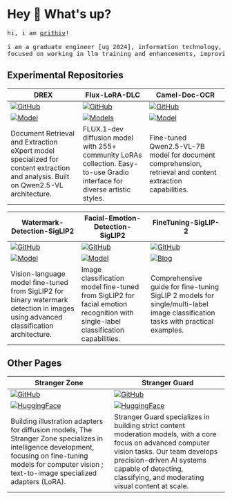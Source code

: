 # Hey 👋 What's up?

<pre>
hi, i am <a href='https://linktr.ee/prithivsakthi/'>prithiv</a>!

i am a graduate engineer [ug 2024], information technology, <a href='https://www.gcee.ac.in/'>gcee</a>
focused on working in llm training and enhancements, improving multimodal ai capabilities.
</pre>

## Experimental Repositories

| **DREX** | **Flux-LoRA-DLC** | **Camel-Doc-OCR** |
|----------|-------------------|-------------------|
| [![GitHub](https://img.shields.io/badge/GitHub-Repository-blue?logo=github)](https://github.com/PRITHIVSAKTHIUR/DREX) | [![GitHub](https://img.shields.io/badge/GitHub-Repository-blue?logo=github)](https://github.com/PRITHIVSAKTHIUR/Flux-LoRA-DLC) | [![GitHub](https://img.shields.io/badge/GitHub-Repository-blue?logo=github)](https://github.com/PRITHIVSAKTHIUR/Doc-VLMs-v2-Localization) |
| [![Model](https://img.shields.io/badge/🤗-Model-yellow)](https://huggingface.co/prithivMLmods/DREX-062225-exp) | [![Models](https://img.shields.io/badge/🤗-Models-yellow)](https://huggingface.co/strangerzonehf) | [![Model](https://img.shields.io/badge/🤗-Model-yellow)](https://huggingface.co/prithivMLmods/Camel-Doc-OCR-062825) |
| Document Retrieval and Extraction eXpert model specialized for content extraction and analysis. Built on Qwen2.5-VL architecture. | FLUX.1-dev diffusion model with 255+ community LoRAs collection. Easy-to-use Gradio interface for diverse artistic styles. | Fine-tuned Qwen2.5-VL-7B model for document comprehension, retrieval and content extraction capabilities. |

| **Watermark-Detection-SigLIP2** | **Facial-Emotion-Detection-SigLIP2** | **FineTuning-SigLIP-2** |
|----------------------------------|---------------------------------------|-------------------------|
| [![GitHub](https://img.shields.io/badge/GitHub-Repository-blue?logo=github)](https://github.com/PRITHIVSAKTHIUR/Watermark-Detection-SigLIP2) | [![GitHub](https://img.shields.io/badge/GitHub-Repository-blue?logo=github)](https://github.com/PRITHIVSAKTHIUR/Facial-Emotion-Detection-SigLIP2) | [![GitHub](https://img.shields.io/badge/GitHub-Repository-blue?logo=github)](https://github.com/PRITHIVSAKTHIUR/FineTuning-SigLIP-2) |
| [![Model](https://img.shields.io/badge/🤗-Model-yellow)](https://huggingface.co/prithivMLmods/Watermark-Detection-SigLIP2) | [![Model](https://img.shields.io/badge/🤗-Model-yellow)](https://huggingface.co/prithivMLmods/Facial-Emotion-Detection-SigLIP2) | [![Blog](https://img.shields.io/badge/📖-Blog-green)](https://huggingface.co/blog/prithivMLmods/siglip2-finetune-image-classification) |
| Vision-language model fine-tuned from SigLIP2 for binary watermark detection in images using advanced classification architecture. | Image classification model fine-tuned from SigLIP2 for facial emotion recognition with single-label classification capabilities. | Comprehensive guide for fine-tuning SigLIP 2 models for single/multi-label image classification tasks with practical examples. |

## Other Pages

| **Stranger Zone** | **Stranger Guard** |
|-------------------|-------------------|
| [![GitHub](https://img.shields.io/badge/GitHub-Repository-blue?logo=github)](https://github.com/Stranger-Zone) | [![GitHub](https://img.shields.io/badge/GitHub-Repository-blue?logo=github)](https://github.com/Stranger-Guard) |
| [![HuggingFace](https://img.shields.io/badge/🤗-HuggingFace-yellow)](https://huggingface.co/strangerzonehf) | [![HuggingFace](https://img.shields.io/badge/🤗-HuggingFace-yellow)](https://huggingface.co/strangerguardhf) |
| Building illustration adapters for diffusion models, The Stranger Zone specializes in intelligence development, focusing on fine-tuning models for computer vision ; text-to-image specialized adapters (LoRA). | Stranger Guard specializes in building strict content moderation models, with a core focus on advanced computer vision tasks. Our team develops precision-driven AI systems capable of detecting, classifying, and moderating visual content at scale. |

